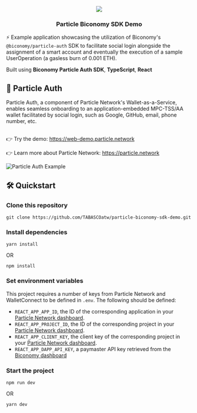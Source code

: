 <div align="center">
  <a href="https://particle.network/">
    <img src="https://i.imgur.com/xmdzXU4.png" />
  </a>
  <h3>
    Particle Biconomy SDK Demo
  </h3>
</div>

⚡️ Example application showcasing the utilization of Biconomy's `@biconomy/particle-auth` SDK to facilitate social login alongside the assignment of a smart account and eventually the execution of a sample UserOperation (a gasless burn of 0.001 ETH).

Built using **Biconomy Particle Auth SDK**, **TypeScript**, **React**

## 🔑 Particle Auth
Particle Auth, a component of Particle Network's Wallet-as-a-Service, enables seamless onboarding to an application-embedded MPC-TSS/AA wallet facilitated by social login, such as Google, GitHub, email, phone number, etc.

##

👉 Try the demo: https://web-demo.particle.network

👉 Learn more about Particle Network: https://particle.network

![Particle Auth Example](https://i.imgur.com/FkCIgZO.png)

## 🛠️ Quickstart

### Clone this repository
```
git clone https://github.com/TABASCOatw/particle-biconomy-sdk-demo.git
```

### Install dependencies
```
yarn install
```
OR
```
npm install
```

### Set environment variables
This project requires a number of keys from Particle Network and WalletConnect to be defined in `.env`. The following should be defined:
- `REACT_APP_APP_ID`, the ID of the corresponding application in your [Particle Network dashboard](https://dashboard.particle.network/#/applications).
- `REACT_APP_PROJECT_ID`, the ID of the corresponding project in your [Particle Network dashboard](https://dashboard.particle.network/#/applications).
-  `REACT_APP_CLIENT_KEY`, the client key of the corresponding project in your [Particle Network dashboard](https://dashboard.particle.network/#/applications).
-  `REACT_APP_DAPP_API_KEY`, a paymaster API key retrieved from the [Biconomy dashboard](https://dashboard.biconomy.io)

### Start the project
```
npm run dev
```
OR
```
yarn dev
```